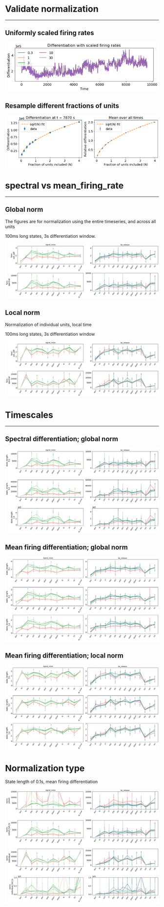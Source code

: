 # Validate normalization
---

## Uniformly scaled firing rates
![png](verify_norm_magnitude.png)

## Resample different fractions of units
![png](verify_norm_number.png)

# spectral vs mean_firing_rate
---

## Global norm
The figures are for normalization using the entire timeseries, and across all units

100ms long states, 3s differentiation window.

![png](output_17_0.png)

## Local norm
Normalization of individual units, local time

100ms long states, 3s differentiation window

![png](output_19_0.png)

# Timescales
---

## Spectral differentiation; global norm

![png](output_21_0.png)

## Mean firing differentiation; global norm

![png](output_23_0.png)

## Mean firing differentiation; local norm

![png](output_25_0.png)

# Normalization type
State length of 0.1s, mean firing differentiation

![png](output_27_0.png)